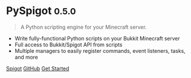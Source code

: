 # PySpigot <small>0.5.0</small>

> A Python scripting engine for your Minecraft server.

- Write fully-functional Python scripts on your Bukkit Minecraft server
- Full access to Bukkit/Spigot API from scripts
- Multiple managers to easily register commands, event listeners, tasks, and more

[Spigot](https://www.spigotmc.org/resources/pyspigot.111006/)
[GitHub](https://github.com/magicmq/PySpigot)
[Get Started](#pyspigot)